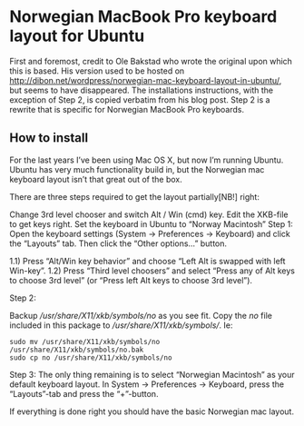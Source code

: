 # Norwegian MacBook Pro keyboard layout for Ubuntu

First and foremost, credit to Ole Bakstad who wrote the original upon which this is based. His version used to be hosted on http://dibon.net/wordpress/norwegian-mac-keyboard-layout-in-ubuntu/, but seems to have disappeared. The installations instructions, with the exception of Step 2, is copied verbatim from his blog post. Step 2 is a rewrite that is specific for Norwegian MacBook Pro keyboards.


## How to install

For the last years I’ve been using Mac OS X, but now I’m running Ubuntu. Ubuntu has very much functionality build in, but the Norwegian mac keyboard layout isn’t that great out of the box.

There are three steps required to get the layout partially[NB!] right:

Change 3rd level chooser and switch Alt / Win (cmd) key.
Edit the XKB-file to get keys right.
Set the keyboard in  Ubuntu to “Norway Macintosh”
Step 1:
Open the keyboard settings (System -> Preferences -> Keyboard) and click the “Layouts” tab. Then click the “Other options…” button.

1.1) Press “Alt/Win key behavior” and choose “Left Alt is swapped with left Win-key”.
1.2) Press “Third level choosers” and select “Press any of Alt keys to choose 3rd level” (or “Press left Alt keys to choose 3rd level”).

Step 2:

Backup */usr/share/X11/xkb/symbols/no* as you see fit. Copy the *no* file
included in this package to */usr/share/X11/xkb/symbols/*. Ie:

```Shell
sudo mv /usr/share/X11/xkb/symbols/no /usr/share/X11/xkb/symbols/no.bak
sudo cp no /usr/share/X11/xkb/symbols/no
```

Step 3:
The only thing remaining is to select “Norwegian Macintosh” as your default keyboard layout.
In System -> Preferences -> Keyboard, press the “Layouts”-tab and press the “+”-button.

If everything is done right you should have the basic Norwegian mac layout.

